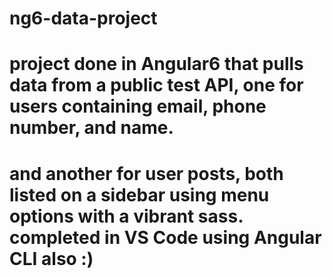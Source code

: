 # ng6-data-project

# project done in Angular6 that pulls data from a public test API, one for users containing email, phone number, and name.
# and another for user posts, both listed on a sidebar using menu options with a vibrant sass. completed in VS Code using Angular CLI also :)
